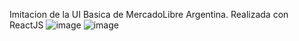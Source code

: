 Imitacion de la UI Basica de MercadoLibre Argentina.
Realizada con ReactJS
![image](https://user-images.githubusercontent.com/99741281/169603152-70a26972-c6c8-425a-8e6b-61ca6f6d8f91.png)
![image](https://user-images.githubusercontent.com/99741281/169603202-c62f1256-8219-4801-9a53-e41f3e0f3559.png)
